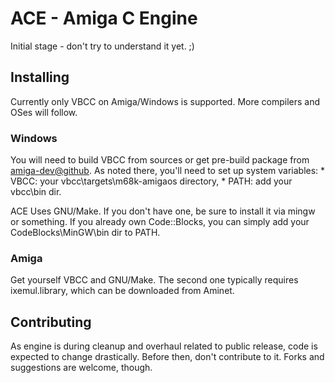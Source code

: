 # ACE - Amiga C Engine

Initial stage - don't try to understand it yet. ;)

## Installing

Currently only VBCC on Amiga/Windows is supported. More compilers and OSes will
follow.

### Windows

You will need to build VBCC from sources or get pre-build package from
[amiga-dev@github](https://github.com/kusma/amiga-dev). As noted there,
you'll need to set up system variables:
	* VBCC: your vbcc\targets\m68k-amigaos directory,
	* PATH: add your vbcc\bin dir.
	
ACE Uses GNU/Make. If you don't have one, be sure to install it via mingw
or something. If you already own Code::Blocks, you can simply add your
CodeBlocks\MinGW\bin dir to PATH.

### Amiga

Get yourself VBCC and GNU/Make. The second one typically requires
ixemul.library, which can be downloaded from Aminet.

## Contributing

As engine is during cleanup and overhaul related to public release, code is
expected to change drastically. Before then, don't contribute to it. Forks
and suggestions are welcome, though.